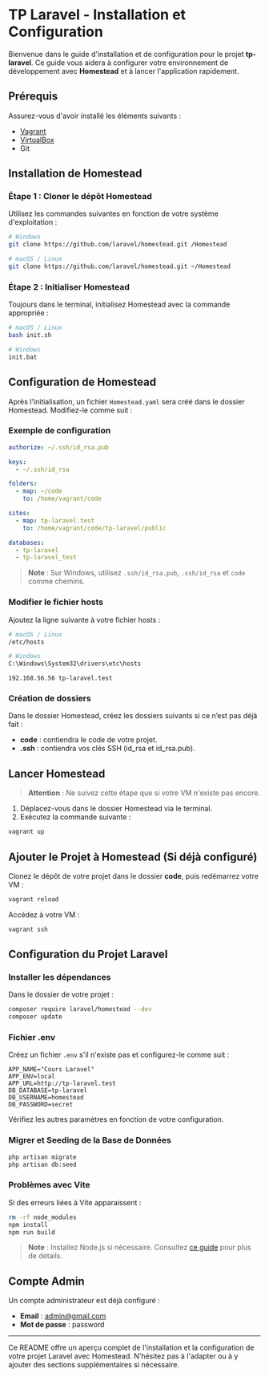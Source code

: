 # TP Laravel - Installation et Configuration

Bienvenue dans le guide d'installation et de configuration pour le projet **tp-laravel**. Ce guide vous aidera à configurer votre environnement de développement avec **Homestead** et à lancer l'application rapidement.

## Prérequis

Assurez-vous d'avoir installé les éléments suivants :
- [Vagrant](https://developer.hashicorp.com/vagrant/install?product_intent=vagrant)
- [VirtualBox](https://www.virtualbox.org/)
- Git

## Installation de Homestead

### Étape 1 : Cloner le dépôt Homestead

Utilisez les commandes suivantes en fonction de votre système d'exploitation :

```bash
# Windows
git clone https://github.com/laravel/homestead.git /Homestead

# macOS / Linux
git clone https://github.com/laravel/homestead.git ~/Homestead
```

### Étape 2 : Initialiser Homestead

Toujours dans le terminal, initialisez Homestead avec la commande appropriée :

```bash
# macOS / Linux
bash init.sh

# Windows
init.bat
```

## Configuration de Homestead

Après l'initialisation, un fichier `Homestead.yaml` sera créé dans le dossier Homestead. Modifiez-le comme suit :

### Exemple de configuration

```yaml
authorize: ~/.ssh/id_rsa.pub

keys:
  - ~/.ssh/id_rsa

folders:
  - map: ~/code
    to: /home/vagrant/code

sites:
  - map: tp-laravel.test
    to: /home/vagrant/code/tp-laravel/public

databases:
  - tp-laravel
  - tp-laravel_test
```

> **Note** : Sur Windows, utilisez `.ssh/id_rsa.pub`, `.ssh/id_rsa` et `code` comme chemins.

### Modifier le fichier hosts

Ajoutez la ligne suivante à votre fichier hosts :

```bash
# macOS / Linux
/etc/hosts

# Windows
C:\Windows\System32\drivers\etc\hosts
```

```plaintext
192.168.56.56 tp-laravel.test
```

### Création de dossiers

Dans le dossier Homestead, créez les dossiers suivants si ce n’est pas déjà fait :
- **code** : contiendra le code de votre projet.
- **.ssh** : contiendra vos clés SSH (id_rsa et id_rsa.pub).

## Lancer Homestead

> **Attention** : Ne suivez cette étape que si votre VM n'existe pas encore.

1. Déplacez-vous dans le dossier Homestead via le terminal.
2. Exécutez la commande suivante :

```bash
vagrant up
```

## Ajouter le Projet à Homestead (Si déjà configuré)

Clonez le dépôt de votre projet dans le dossier **code**, puis redémarrez votre VM :

```bash
vagrant reload
```

Accédez à votre VM :

```bash
vagrant ssh
```

## Configuration du Projet Laravel

### Installer les dépendances

Dans le dossier de votre projet :

```bash
composer require laravel/homestead --dev
composer update
```

### Fichier .env

Créez un fichier `.env` s'il n'existe pas et configurez-le comme suit :

```env
APP_NAME="Cours Laravel"
APP_ENV=local
APP_URL=http://tp-laravel.test
DB_DATABASE=tp-laravel
DB_USERNAME=homestead
DB_PASSWORD=secret
```

Vérifiez les autres paramètres en fonction de votre configuration.

### Migrer et Seeding de la Base de Données

```bash
php artisan migrate
php artisan db:seed
```

### Problèmes avec Vite

Si des erreurs liées à Vite apparaissent :

```bash
rm -rf node_modules
npm install
npm run build
```

> **Note** : Installez Node.js si nécessaire. Consultez [ce guide](https://kinsta.com/fr/blog/comment-installer-node-js/) pour plus de détails.

## Compte Admin

Un compte administrateur est déjà configuré :

- **Email** : admin@gmail.com
- **Mot de passe** : password

---

Ce README offre un aperçu complet de l'installation et la configuration de votre projet Laravel avec Homestead. N'hésitez pas à l'adapter ou à y ajouter des sections supplémentaires si nécessaire.
